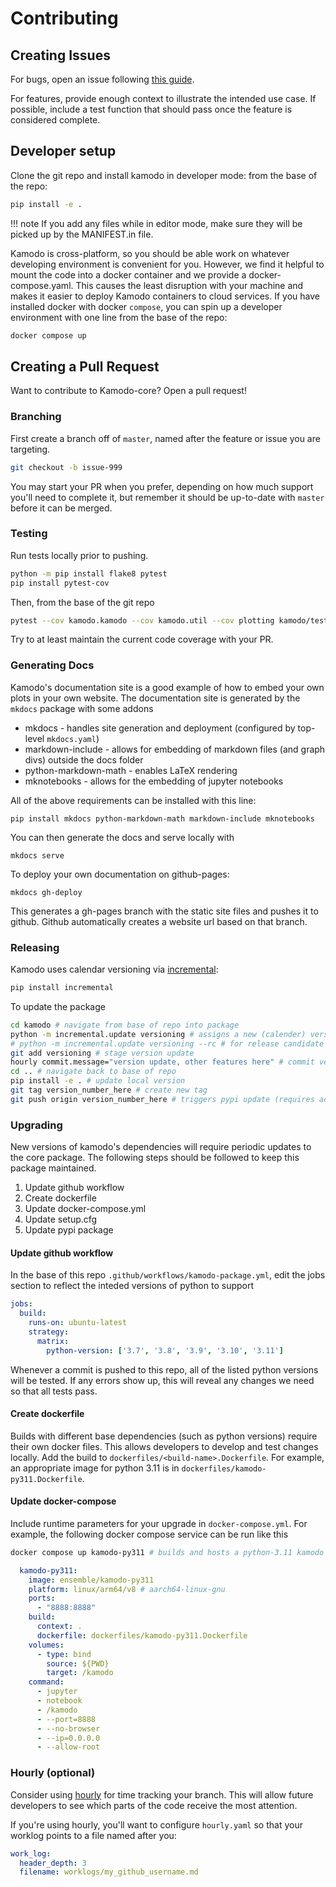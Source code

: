 # Contributing

## Creating Issues

For bugs, open an issue following [this guide](https://github.com/EnsembleGovServices/kamodo-core/blob/joss/.github/ISSUE_TEMPLATE/bug_report.md).

For features, provide enough context to illustrate the intended use case. If possible, include a test function that should pass once the feature is considered complete.


## Developer setup

Clone the git repo and install kamodo in developer mode: from the base of the repo:

```sh
pip install -e .
```

!!! note
    If you add any files while in editor mode, make sure they will be picked up by the MANIFEST.in file.

Kamodo is cross-platform, so you should be able work on whatever developing environment is convenient for you.
However, we find it helpful to mount the code into a docker container and we provide a docker-compose.yaml. This causes the least disruption with your machine and makes it easier to deploy Kamodo containers to cloud services.
If you have installed docker with docker `compose`, you can spin up a developer environment with one line from the base of the repo:

```sh
docker compose up
```


## Creating a Pull Request

Want to contribute to Kamodo-core? Open a pull request!

### Branching

First create a branch off of `master`, named after the feature or issue you are targeting.

```sh
git checkout -b issue-999
```

You may start your PR when you prefer, depending on how much support you'll need to complete it, but remember it should be up-to-date with `master` before it can be merged.


### Testing

Run tests locally prior to pushing.

```sh
python -m pip install flake8 pytest
pip install pytest-cov
```

Then, from the base of the git repo

```sh
pytest --cov kamodo.kamodo --cov kamodo.util --cov plotting kamodo/test_plotting.py kamodo/test_kamodo.py kamodo/test_utils.py
```

Try to at least maintain the current code coverage with your PR.

### Generating Docs

Kamodo's documentation site is a good example of how to embed your own plots in your own website.
The documentation site is generated by the `mkdocs` package with some addons

* mkdocs - handles site generation and deployment (configured by top-level `mkdocs.yaml`)
* markdown-include - allows for embedding of markdown files (and graph divs) outside the docs folder
* python-markdown-math - enables LaTeX rendering
* mknotebooks - allows for the embedding of jupyter notebooks

All of the above requirements can be installed with this line:

```console
pip install mkdocs python-markdown-math markdown-include mknotebooks
```

You can then generate the docs and serve locally with

`mkdocs serve`

To deploy your own documentation on github-pages:

`mkdocs gh-deploy`

This generates a gh-pages branch with the static site files and pushes it to github. Github automatically creates a website url based on that branch.


### Releasing

Kamodo uses calendar versioning via [incremental](https://pypi.org/project/incremental/):

```sh
pip install incremental
```

To update the package

```sh
cd kamodo # navigate from base of repo into package
python -m incremental.update versioning # assigns a new (calender) version number within module 
# python -m incremental.update versioning --rc # for release candidate
git add versioning # stage version update
hourly commit.message="version update, other features here" # commit version update (optional)
cd .. # navigate back to base of repo
pip install -e . # update local version
git tag version_number_here # create new tag
git push origin version_number_here # triggers pypi update (requires adequate github permissions)
```

### Upgrading

New versions of kamodo's dependencies will require periodic updates to the
core package. The following steps should be followed to keep this package maintained.

1. Update github workflow
1. Create dockerfile
1. Update docker-compose.yml
1. Update setup.cfg
1. Update pypi package

#### Update github workflow

In the base of this repo `.github/workflows/kamodo-package.yml`, edit the jobs section to
reflect the inteded versions of python to support

```yaml
jobs:
  build:
    runs-on: ubuntu-latest
    strategy:
      matrix:
        python-version: ['3.7', '3.8', '3.9', '3.10', '3.11']
```

Whenever a commit is pushed to this repo, all of the listed python versions will be tested.
If any errors show up, this will reveal any changes we need so that all tests pass.

#### Create dockerfile

Builds with different base dependencies (such as python versions) require their own docker files.
This allows developers to develop and test changes locally. Add the build to `dockerfiles/<build-name>.Dockerfile`. For example, an appropriate image for python 3.11 is in `dockerfiles/kamodo-py311.Dockerfile`.

#### Update docker-compose

Include runtime parameters for your upgrade in `docker-compose.yml`. For example, the following docker compose service can be run like this

```sh
docker compose up kamodo-py311 # builds and hosts a python-3.11 kamodo notebook server at localhost:8888
```

```yaml
  kamodo-py311:
    image: ensemble/kamodo-py311
    platform: linux/arm64/v8 # aarch64-linux-gnu
    ports:
      - "8888:8888"
    build:
      context: .
      dockerfile: dockerfiles/kamodo-py311.Dockerfile
    volumes:
      - type: bind
        source: ${PWD}
        target: /kamodo
    command:
      - jupyter
      - notebook
      - /kamodo
      - --port=8888
      - --no-browser
      - --ip=0.0.0.0
      - --allow-root
```


### Hourly (optional)

Consider using [hourly](https://github.com/asherp/hourly) for time tracking your branch. This will allow future developers to see which parts of the code receive the most attention. 

If you're using hourly, you'll want to configure `hourly.yaml` so that your worklog points to a file named after you:

```yaml
work_log:
  header_depth: 3
  filename: worklogs/my_github_username.md
```




